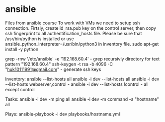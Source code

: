 # ansible
Files from ansible course
To work with VMs we need to setup ssh connection. Firtsly, create id_rsa.pub key on the control server, then copy ssh fingerprint to all authentification_hosts file.
Please be sure that /usr/bin/python is installed or use ansible_python_interpreter=/usr/bin/python3 in inventory file.
sudo apt-get install -y python


grep -rnw '/etc/ansible' -e '192.168.60.4' -  grep recursivly directory for text pattern "192.168.60.4"
ssh-keygen -t rsa -b 4096 -C "huk10111991@gmail.com" - generate ssh keys

Inventory:
ansible --list-hosts all
ansible -i dev --list-hosts all
ansible -i dev --list-hosts webserver,control - 
ansible -i dev --list-hosts \!control - all except control

Tasks:
ansible -i dev -m ping all
ansible -i dev -m command -a "hostname" all

Plays:
ansible-playbook -i dev playbooks/hostname.yml
